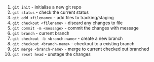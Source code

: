 1. `git init` - initialise a new git repo
2. `git status` - check the current status
3. `git add <filename>` - add files to tracking/staging
4. `git checkout <filename>` - discard any changes to file
5. `git commit -m <message>` - commit the changes with message
6. `git branch` - current branch
7. `git checkout -b <branch-name>` - create a new branch
8. `git checkout <branch-name>` - checkout to a existing branch
9. `git merge <branch-name>` - merge <branch-name> to current checked out branched
10. `git reset head` - unstage the changes
